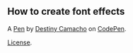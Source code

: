 How to create font effects
--------------------------


A [Pen](http://codepen.io/dcam6040/pen/EZVRjX) by [Destiny Camacho](http://codepen.io/dcam6040) on [CodePen](http://codepen.io/).

[License](http://codepen.io/dcam6040/pen/EZVRjX/license).